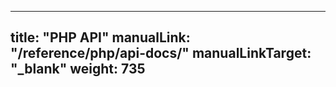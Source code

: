 <!-- mdformat global-off -->

---
title: "PHP API"
manualLink: "/reference/php/api-docs/"
manualLinkTarget: "_blank"
weight: 735
---